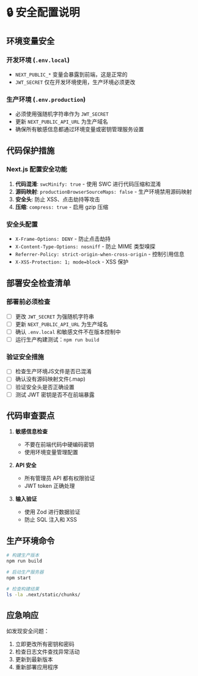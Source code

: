 # 🔒 安全配置说明

## 环境变量安全

### 开发环境 (`.env.local`)
- `NEXT_PUBLIC_*` 变量会暴露到前端，这是正常的
- `JWT_SECRET` 仅在开发环境使用，生产环境必须更改

### 生产环境 (`.env.production`)
- 必须使用强随机字符串作为 `JWT_SECRET`
- 更新 `NEXT_PUBLIC_API_URL` 为生产域名
- 确保所有敏感信息都通过环境变量或密钥管理服务设置

## 代码保护措施

### Next.js 配置安全功能
1. **代码混淆**: `swcMinify: true` - 使用 SWC 进行代码压缩和混淆
2. **源码映射**: `productionBrowserSourceMaps: false` - 生产环境禁用源码映射
3. **安全头**: 防止 XSS、点击劫持等攻击
4. **压缩**: `compress: true` - 启用 gzip 压缩

### 安全头配置
- `X-Frame-Options: DENY` - 防止点击劫持
- `X-Content-Type-Options: nosniff` - 防止 MIME 类型嗅探
- `Referrer-Policy: strict-origin-when-cross-origin` - 控制引用信息
- `X-XSS-Protection: 1; mode=block` - XSS 保护

## 部署安全检查清单

### 部署前必须检查
- [ ] 更改 `JWT_SECRET` 为强随机字符串
- [ ] 更新 `NEXT_PUBLIC_API_URL` 为生产域名
- [ ] 确认 `.env.local` 和敏感文件不在版本控制中
- [ ] 运行生产构建测试：`npm run build`

### 验证安全措施
- [ ] 检查生产环境JS文件是否已混淆
- [ ] 确认没有源码映射文件(.map)
- [ ] 验证安全头是否正确设置
- [ ] 测试 JWT 密钥是否不在前端暴露

## 代码审查要点

1. **敏感信息检查**
   - 不要在前端代码中硬编码密钥
   - 使用环境变量管理配置

2. **API 安全**
   - 所有管理员 API 都有权限验证
   - JWT token 正确处理

3. **输入验证**
   - 使用 Zod 进行数据验证
   - 防止 SQL 注入和 XSS

## 生产环境命令

```bash
# 构建生产版本
npm run build

# 启动生产服务器
npm start

# 检查构建结果
ls -la .next/static/chunks/
```

## 应急响应

如发现安全问题：
1. 立即更改所有密钥和密码
2. 检查日志文件查找异常活动
3. 更新到最新版本
4. 重新部署应用程序